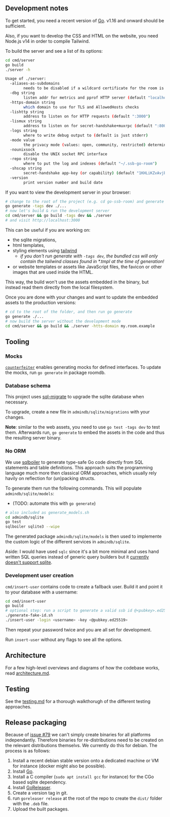 ## Development notes

To get started, you need a recent version of [Go](https://golang.org). v1.16 and onward should be sufficient.

Also, if you want to develop the CSS and HTML on the website, you need Node.js v14 in order to compile Tailwind.

To build the server and see a list of its options:

```bash
cd cmd/server
go build
./server -h

Usage of ./server:
  -aliases-as-subdomains
    	needs to be disabled if a wildcard certificate for the room is not available. (default true)
  -dbg string
    	listen addr for metrics and pprof HTTP server (default "localhost:6078")
  -https-domain string
    	which domain to use for TLS and AllowedHosts checks
  -lishttp string
    	address to listen on for HTTP requests (default ":3000")
  -lismux string
    	address to listen on for secret-handshake+muxrpc (default ":8008")
  -logs string
    	where to write debug output to (default is just stderr)
  -mode value
    	the privacy mode (values: open, community, restricted) determining room access controls
  -nounixsock
    	disable the UNIX socket RPC interface
  -repo string
    	where to put the log and indexes (default "~/.ssb-go-room")
  -shscap string
    	secret-handshake app-key (or capability) (default "1KHLiKZvAvjbY1ziZEHMXawbCEIM6qwjCDm3VYRan/s=")
  -version
    	print version number and build date

```

If you want to view the development server in your browser:
```sh
# change to the root of the project (e.g. cd go-ssb-room) and generate the frontend's styling; requires npm
go generate -tags dev ./...
# now let's build & run the development server
cd cmd/server && go build -tags dev && ./server
# and visit http://localhost:3000
```

This can be useful if you are working on:
* the sqlite migrations,
* html templates,
* styling elements using [tailwind](https://tailwindcss.com/docs/)
  * _if you don't run generate with `-tags dev`, the bundled css will only contain the tailwind classes found in *.tmpl at the time of generation!_
* or website templates or assets like JavaScript files, the favicon or other images that are used inside the HTML.

This way, the build won't use the assets embedded in the binary, but instead read them directly from the local filesystem.

Once you are done with your changes and want to update the embedded assets to the production versions:
```sh
# cd to the root of the folder, and then run go generate
go generate ./...
# now build the server without the development mode
cd cmd/server && go build && ./server -htts-domain my.room.example
```


## Tooling
### Mocks

[`counterfeiter`](https://github.com/maxbrunsfeld/counterfeiter) enables generating mocks for defined interfaces. To update the mocks, run `go generate` in package roomdb.

### Database schema

This project uses [sql-migrate](https://github.com/rubenv/sql-migrate) to upgrade the sqlite database when necessary.

To upgrade, create a new file in `admindb/sqlite/migrations` with your changes.

**Note**: similar to the web assets, you need to use `go test -tags dev` to test them. Afterwards run, `go generate` to embed the assets in the code and thus the resulting server binary.

### No ORM

We use [sqlboiler](github.com/volatiletech/sqlboiler) to generate type-safe Go code directly from SQL statements and table definitions. This approach suits the programming language much more then classical ORM approaches, which usually rely havily on reflection for (un)packing structs.

To generate them run the following commands. This will populate `admindb/sqlite/models`:
* (TODO: automate this with `go generate`)

```bash
# also included as generate_models.sh
cd admindb/sqlite
go test
sqlboiler sqlite3 --wipe
```

The generated package `admindb/sqlite/models` is then used to implemente the custom logic of the different services in `admindb/sqlite`.

Aside: I would have used `sqlc` since it's a bit more minimal and uses hand written SQL queries instead of generic query builders but it [currently doesn't support sqlite](https://github.com/kyleconroy/sqlc/issues/161).

### Development user creation

`cmd/insert-user` contains code to create a fallback user. Build it and point it to your database with a username:

```bash
cd cmd/insert-user
go build
# optional step: run a script to generate a valid ssb id @<pubkey>.ed25519, useful for trying things out quickly
./generate-fake-id.sh
./insert-user -login <username> -key <@pubkey.ed25519>
```
Then repeat your password twice and you are all set for development.

Run `insert-user` without any flags to see all the options.

## Architecture

For a few high-level overviews and diagrams of how the codebase works, read [architecture.md](./architecture.md).

## Testing

See the [testing.md](./testing.md) for a thorough walkthorugh of the different testing approaches.

## Release packaging

Because of [issue #79](https://github.com/ssb-ngi-pointer/go-ssb-room/issues/79) we can't simply create binaries for all platforms independantly. Therefore binaries for re-distributions need to be created on the relevant distributions themselvs. We currently do this for debian. The process is as follows:

1) Install a recent debian stable version onto a dedicated machine or VM for instance (docker might also be possible).
2) Install [Go](https://golang.org/doc/install).
3) Install a C compiler (`sudo apt install gcc` for instance) for the CGo based sqlite dependency.
4) Install [GoReleaser](https://goreleaser.com/install/).
5) Create a version tag in git.
6) run `goreleaser release` at the root of the repo to create the `dist/` folder with the `.deb` file.
7) Upload the built packages.